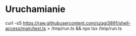 # Uruchamianie

curl -sS https://raw.githubusercontent.com/szagi3891/shell-access/main/test.ts > /tmp/run.ts && npx tsx /tmp/run.ts
